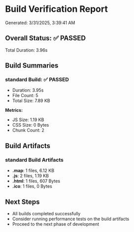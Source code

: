 # Build Verification Report

Generated: 3/31/2025, 3:39:41 AM

## Overall Status: ✅ PASSED

Total Duration: 3.96s

## Build Summaries

### standard Build: ✅ PASSED

- Duration: 3.95s
- File Count: 5
- Total Size: 7.89 KB

**Metrics:**
- JS Size: 1.19 KB
- CSS Size: 0 Bytes
- Chunk Count: 2

## Build Artifacts

### standard Build Artifacts

- **.map**: 1 files, 6.12 KB
- **.js**: 2 files, 1.19 KB
- **.html**: 1 files, 607 Bytes
- **.ico**: 1 files, 0 Bytes

## Next Steps

- All builds completed successfully
- Consider running performance tests on the build artifacts
- Proceed to the next phase of development
